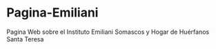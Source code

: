 # Pagina-Emiliani
Pagina Web sobre el  Instituto Emiliani Somascos y Hogar de Huérfanos Santa Teresa
